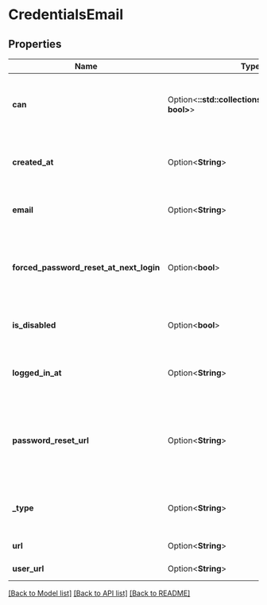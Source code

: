 # CredentialsEmail

## Properties

Name | Type | Description | Notes
------------ | ------------- | ------------- | -------------
**can** | Option<**::std::collections::HashMap<String, bool>**> | Operations the current user is able to perform on this object | [optional][readonly]
**created_at** | Option<**String**> | Timestamp for the creation of this credential | [optional][readonly]
**email** | Option<**String**> | EMail address used for user login | [optional]
**forced_password_reset_at_next_login** | Option<**bool**> | Force the user to change their password upon their next login | [optional]
**is_disabled** | Option<**bool**> | Has this credential been disabled? | [optional][readonly]
**logged_in_at** | Option<**String**> | Timestamp for most recent login using credential | [optional][readonly]
**password_reset_url** | Option<**String**> | Url with one-time use secret token that the user can use to reset password | [optional][readonly]
**_type** | Option<**String**> | Short name for the type of this kind of credential | [optional][readonly]
**url** | Option<**String**> | Link to get this item | [optional][readonly]
**user_url** | Option<**String**> | Link to get this user | [optional][readonly]

[[Back to Model list]](../README.md#documentation-for-models) [[Back to API list]](../README.md#documentation-for-api-endpoints) [[Back to README]](../README.md)



